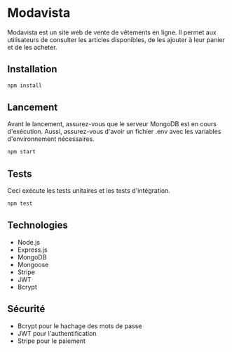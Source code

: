 # Modavista

Modavista est un site web de vente de vêtements en ligne. Il permet aux utilisateurs de consulter les articles disponibles, de les ajouter à leur panier et de les acheter.


## Installation

```bash
npm install
```

## Lancement

Avant le lancement, assurez-vous que le serveur MongoDB est en cours d'exécution.
Aussi, assurez-vous d'avoir un fichier .env avec les variables d'environnement nécessaires.

```bash
npm start
```

## Tests

Ceci exécute les tests unitaires et les tests d'intégration.

```bash
npm test
```

## Technologies

- Node.js
- Express.js
- MongoDB
- Mongoose
- Stripe
- JWT
- Bcrypt

## Sécurité

- Bcrypt pour le hachage des mots de passe
- JWT pour l'authentification
- Stripe pour le paiement
